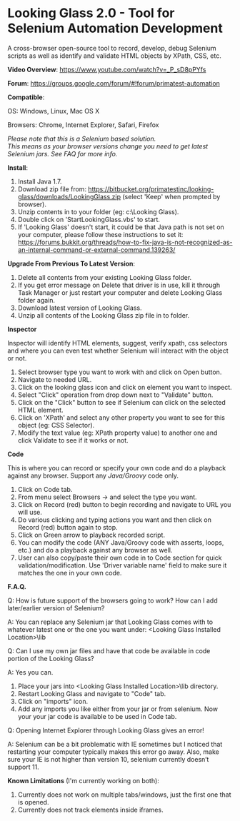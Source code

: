 Looking Glass 2.0 - Tool for Selenium Automation Development
============

A cross-browser open-source tool to record, develop, debug Selenium scripts as well as identify and validate HTML objects by XPath, CSS, etc.


**Video Overview**:
https://www.youtube.com/watch?v=_P_sD8pPYfs

**Forum**:
https://groups.google.com/forum/#!forum/primatest-automation

**Compatible**:

OS: Windows, Linux, Mac OS X

Browsers: Chrome, Internet Explorer, Safari, Firefox

*Please note that this is a Selenium based solution.*  
*This means as your browser versions change you need to get latest Selenium jars. See FAQ for more info.*

**Install**:

1. Install Java 1.7.
2. Download zip file from:  https://bitbucket.org/primatestinc/looking-glass/downloads/LookingGlass.zip (select 'Keep' when prompted by browser).
3. Unzip contents in to your folder (eg: c:\Looking Glass).
4. Double click on 'StartLookingGlass.vbs' to start.
5. If 'Looking Glass' doesn't start, it could be that Java path is not set on your computer, please follow these instructions to set it: https://forums.bukkit.org/threads/how-to-fix-java-is-not-recognized-as-an-internal-command-or-external-command.139263/
 
**Upgrade From Previous To Latest Version**:

1. Delete all contents from your existing Looking Glass folder.
2. If you get error message on Delete that driver is in use, kill it through Task Manager or just restart your computer and delete Looking Glass folder again.
3. Download latest version of Looking Glass.
4. Unzip all contents of the Looking Glass zip file in to folder.

**Inspector** 

Inspector will identify HTML elements, suggest, verify xpath, css selectors and where you can even test whether Selenium will interact with the object or not.

1. Select browser type you want to work with and click on Open button.
2. Navigate to needed URL.
3. Click on the looking glass icon and click on element you want to inspect.
4. Select "Click" operation from drop down next to "Validate" button.
5. Click on the "Click" button to see if Selenium can click on the selected HTML element.
6. Click on 'XPath' and select any other property you want to see for this object (eg: CSS Selector).
7. Modify the text value (eg: XPath property value) to another one and click Validate to see if it works or not.

**Code**

This is where you can record or specify your own code and do a playback against any browser. Support any *Java/Groovy* code only.

1. Click on Code tab.
2. From menu select Browsers -> and select the type you want.
3. Click on Record (red) button to begin recording and navigate to URL you will use.
4. Do various clicking and typing actions you want and then click on Record (red) button again to stop.
5. Click on Green arrow to playback recorded script.
6. You can modify the code (ANY Java/Groovy code with asserts, loops, etc.) and do a playback against any browser as well.
7. User can also copy/paste their own code in to Code section for quick validation/modification. Use 'Driver variable name' field to make sure it matches the one in your own code.

**F.A.Q.**

Q: How is future support of the browsers going to work? How can I add later/earlier version of Selenium?

A: You can replace any Selenium jar that Looking Glass comes with to whatever latest one or the one you want under: \<Looking Glass Installed Location>\lib

Q: Can I use my own jar files and have that code be available in code portion of the Looking Glass?

A: Yes you can.
 1. Place your jars into \<Looking Glass Installed Location>\lib directory.  
 2. Restart Looking Glass and navigate to "Code" tab.
 3. Click on "imports" icon.
 4. Add any imports you like either from your jar or from selenium.  Now your your jar code is available to be used in Code tab.

Q: Opening Internet Explorer through Looking Glass gives an error!

A: Selenium can be a bit problematic with IE sometimes but I noticed that restarting your computer typically makes this error go away. Also, make sure your IE is not higher than version 10, selenium currently doesn’t support 11. 

**Known Limitations** (I'm currently working on both):

1. Currently does not work on multiple tabs/windows, just the first one that is opened.
2. Currently does not track elements inside iframes.

